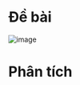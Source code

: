 # Đề bài
![image](https://github.com/VanHoang110802/Competitive_Programming/assets/108053955/1e528831-04c1-4386-8750-f6608f780566)

# Phân tích
